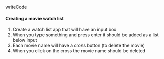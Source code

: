 writeCode

#### Creating a movie watch list

1. Create a watch list app that will have an input box
2. When you type something and press enter it should be added as a list below input
3. Each movie name will have a cross button (to delete the movie)
4. When you click on the cross the movie name should be deleted
